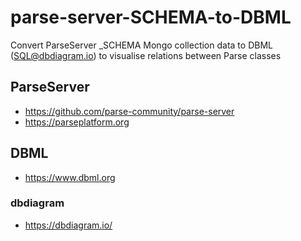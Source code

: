 # parse-server-SCHEMA-to-DBML
Convert ParseServer _SCHEMA Mongo collection data to DBML (SQL@dbdiagram.io) to visualise relations between Parse classes

## ParseServer

- https://github.com/parse-community/parse-server
- https://parseplatform.org

## DBML

- https://www.dbml.org

### dbdiagram

- https://dbdiagram.io/
